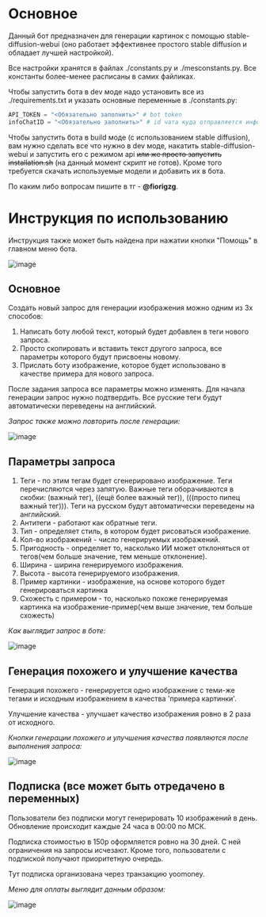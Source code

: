 
# Основное
Данный бот предназначен для генерации картинок с помощью stable-diffusion-webui (оно работает эффективнее простого stable diffusion и обладает лучшей настройкой).

Все настройки хранятся в файлах ./constants.py и ./mesconstants.py. Все константы более-менее расписаны в самих файликах.

Чтобы запустить бота в dev моде надо установить все из ./requirements.txt и указать основные переменные в ./constants.py:
```py
API_TOKEN = "<Обязательно заполнить>" # bot token
infoChatID = "<Обязательно заполнить>" # id чата куда отправляется информация spyMode и ошибки(в любом случае)
```

Чтобы запустить бота в build моде (с использованием stable diffusion), вам нужно сделать все что нужно в dev моде, накатить stable-diffusion-webui и запустить его с режимом api ~~или же просто запустить installation.sh~~ (на данный момент скрипт не готов). Кроме того требуется скачать используемые модели и добавить их в бота. 

По каким либо вопросам пишите в тг - **@fiorigzg**.

# Инструкция по использованию
Инструкция также может быть найдена при нажатии кнопки "Помощь" в главном меню бота.

![image](https://github.com/fiorigzg/blueberry-ai-bot/assets/51861034/2e2ed440-4120-4196-81eb-00425ae79f29)

## Основное
Создать новый запрос для генерации изображения можно одним из 3х способов:

1. Написать боту любой текст, который будет добавлен в теги нового запроса.
2. Просто скопировать и вставить текст другого запроса, все параметры которого будут присвоены новому.
3. Прислать боту изображение, которое будет использовано в качестве примера для нового запроса.

После задания запроса все параметры можно изменять. Для начала генерации запрос нужно подтвердить. Все русские теги будут автоматически переведены на английский.

*Запрос также можно повторить после генерации:*

![image](https://github.com/fiorigzg/blueberry-ai-bot/assets/51861034/9baf0234-2239-4a17-a13a-bd6003b49494)

## Параметры запроса
1. Теги - по этим тегам будет сгенерировано изображение. Теги перечисляются через запятую. Важные теги оборачиваются в скобки: (важный тег), ((ещё более важный тег)), (((просто пипец важный тег))). Теги на русском будут автоматически переведены на английский.
2. Антитеги - работают как обратные теги. 
3. Тип - определяет стиль, в котором будет рисоваться изображение.
4. Кол-во изображений - число генерируемых изображений.
5. Пригодность - определяет то, насколько ИИ может отклоняться от тегов(чем больше значение, тем меньше отклонение).
6. Ширина - ширина генерируемого изображения.
7. Высота - высота генерируемого изображения.
8. Пример картинки - изображение, на основе которого будет генерироваться картинка
9. Схожесть с примером - то, насколько похоже генерируемая картинка на изображение-пример(чем выше значение, тем больше схожесть)

*Как выглядит запрос в боте:*

![image](https://github.com/fiorigzg/blueberry-ai-bot/assets/51861034/afe739d7-50ec-4f0e-b0e8-54a4870d933a)

## Генерация похожего и улучшение качества
Генерация похожего - генерируется одно изображение с теми-же тегами и исходным изображением в качества 'примера картинки'.

Улучшение качества - улучшает качество изображения ровно в 2 раза от исходного.

*Кнопки генерации похожего и улучшения качества появляются после выполнения запроса:*

![image](https://github.com/fiorigzg/blueberry-ai-bot/assets/51861034/00aef25b-0f2f-4f84-bca3-e7187499dbd9)

## Подписка (все может быть отредачено в переменных)
Пользователи без подписки могут генерировать 10 изображений в день. Обновление происходит каждые 24 часа в 00:00 по МСК.

Подписка стоимостью в 150р оформляется ровно на 30 дней. С ней ограничения на запросы исчезают. Кроме того, пользователи с подпиской получают приоритетную очередь.

Тут подписка организована через транзакцию yoomoney.

*Меню для оплаты выглядит данным образом:*

![image](https://github.com/fiorigzg/blueberry-ai-bot/assets/51861034/99f0109d-9140-45c7-98b8-e12d95ec2f36)

